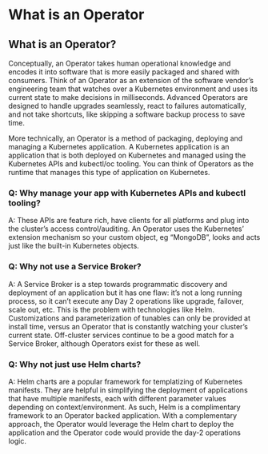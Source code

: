 # What is an Operator

## **What is an Operator?**

Conceptually, an Operator takes human operational knowledge and encodes it into software that is more easily packaged and shared with consumers. Think of an Operator as an extension of the software vendor’s engineering team that watches over a Kubernetes environment and uses its current state to make decisions in milliseconds. Advanced Operators are designed to handle upgrades seamlessly, react to failures automatically, and not take shortcuts, like skipping a software backup process to save time.

More technically, an Operator is a method of packaging, deploying and managing a Kubernetes application. A Kubernetes application is an application that is both deployed on Kubernetes and managed using the Kubernetes APIs and kubectl/oc tooling. You can think of Operators as the runtime that manages this type of application on Kubernetes.

### Q: Why manage your app with Kubernetes APIs and kubectl tooling?

A: These APIs are feature rich, have clients for all platforms and plug into the cluster’s access control/auditing. An Operator uses the Kubernetes’ extension mechanism so your custom object, eg “MongoDB”, looks and acts just like the built-in Kubernetes objects.

### Q: Why not use a Service Broker?

A: A Service Broker is a step towards programmatic discovery and deployment of an application but it has one flaw: it’s not a long running process, so it can’t execute any Day 2 operations like upgrade, failover, scale out, etc. This is the problem with technologies like Helm. Customizations and parameterization of tunables can only be provided at install time, versus an Operator that is constantly watching your cluster’s current state. Off-cluster services continue to be a good match for a Service Broker, although Operators exist for these as well.

### Q: Why not just use Helm charts?

A: Helm charts are a popular framework for templatizing of Kubernetes manifests. They are helpful in simplifying the deployment of applications that have multiple manifests, each with different parameter values depending on context/environment. As such, Helm is a complimentary framework to an Operator backed application. With a complementary approach, the Operator would leverage the Helm chart to deploy the application and the Operator code would provide the day-2 operations logic.

